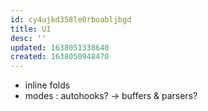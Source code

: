 ```yaml
---
id: cy4ujkd358le0rboabljbgd
title: UI
desc: ''
updated: 1638051338640
created: 1638050948470
---
```



- inline folds
- modes : autohooks?
-> buffers & parsers?